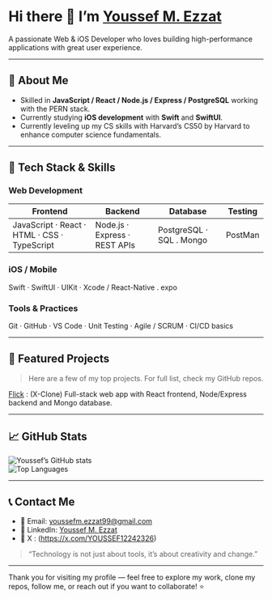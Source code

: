 # Hi there 👋 I’m [**Youssef M. Ezzat**](https://github.com/iamyoussefezzat)

A passionate Web & iOS Developer who loves building high-performance applications with great user experience.

---

## 🌟 About Me  
- Skilled in **JavaScript / React / Node.js / Express / PostgreSQL** working with the PERN stack.  
- Currently studying **iOS development** with **Swift** and **SwiftUI**.  
- Currently leveling up my CS skills with Harvard’s CS50 by Harvard to enhance computer science fundamentals.

---

## 🧰 Tech Stack & Skills  
### Web Development  
| Frontend | Backend | Database | Testing |
|----------|---------|----------|---------|
| JavaScript · React · HTML · CSS · TypeScript | Node.js · Express · REST APIs | PostgreSQL · SQL . Mongo| PostMan |

### iOS / Mobile  
Swift · SwiftUI · UIKit · Xcode / React-Native . expo

### Tools & Practices  
Git · GitHub · VS Code · Unit Testing · Agile / SCRUM · CI/CD basics

---

## 🎯 Featured Projects  
> Here are a few of my top projects. For full list, check my GitHub repos.
> 
[Flick](https://github.com/iamyoussefezzat/Flick) : (X-Clone) Full-stack web app with React frontend, Node/Express backend and Mongo database.  

---

## 📈 GitHub Stats  
![Youssef’s GitHub stats](https://github-readme-stats.vercel.app/api?username=iamyoussefezzat&show_icons=true&theme=github_dark)  
![Top Languages](https://github-readme-stats.vercel.app/api/top-langs/?username=iamyoussefezzat&layout=compact&theme=github_dark)

---

## 📞 Contact Me  
- 📧 Email: youssefm.ezzat99@gmail.com  
- 🔗 LinkedIn: [Youssef M. Ezzat](https://www.linkedin.com/in/youssef-m-ezzat-63412b300)
- 👨 X : (https://x.com/YOUSSEF12242326)
> “Technology is not just about tools, it’s about creativity and change.”  

---

Thank you for visiting my profile — feel free to explore my work, clone my repos, follow me, or reach out if you want to collaborate! ⭐  
